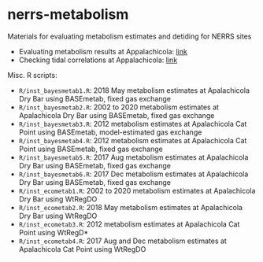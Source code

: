 # nerrs-metabolism

Materials for evaluating metabolism estimates and detiding for NERRS sites

* Evaluating metabolism results at Appalachicola: [link](https://fawda123.github.io/nerrs-metabolism/appalachicola)
* Checking tidal correlations at Appalachicola: [link](https://fawda123.github.io/nerrs-metabolism/appalachicola-tides)

Misc. R scripts: 

* `R/inst_bayesmetab1.R`: 2018 May metabolism estimates at Apalachicola Dry Bar using BASEmetab, fixed gas exchange
* `R/inst_bayesmetab2.R`: 2002 to 2020 metabolism estimates at Apalachicola Dry Bar using BASEmetab, fixed gas exchange
* `R/inst_bayesmetab3.R`: 2012 metabolism estimates at Apalachicola Cat Point using BASEmetab, model-estimated gas exchange
* `R/inst_bayesmetab4.R`: 2012 metabolism estimates at Apalachicola Cat Point using BASEmetab, fixed gas exchange
* `R/inst_bayesmetab5.R`: 2017 Aug metabolism estimates at Apalachicola Dry Bar using BASEmetab, fixed gas exchange
* `R/inst_bayesmetab6.R`: 2017 Dec metabolism estimates at Apalachicola Dry Bar using BASEmetab, fixed gas exchange
* `R/inst_ecometab1.R`: 2002 to 2020 metabolism estimates at Apalachicola Dry Bar using WtRegDO
* `R/inst_ecometab2.R`: 2018 May metabolism estimates at Apalachicola Dry Bar using WtRegDO
* `R/inst_ecometab3.R`: 2012 metabolism estimates at Apalachicola Cat Point using WtRegD* 
* `R/inst_ecometab4.R`: 2017 Aug and Dec metabolism estimates at Apalachicola Cat Point using WtRegDO